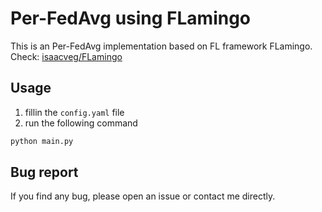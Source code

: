 # Per-FedAvg using FLamingo

This is an Per-FedAvg implementation based on FL framework FLamingo.  
Check: [isaacveg/FLamingo](https://github.com/isaacveg/FLamingo) 

## Usage
1. fillin the `config.yaml` file
2. run the following command
```bash
python main.py
```

## Bug report
If you find any bug, please open an issue or contact me directly.